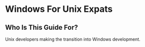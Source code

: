 # Windows For Unix Expats

## Who Is This Guide For?

Unix developers making the transition into Windows development.
